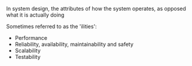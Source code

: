 In system design, the attributes of how the system operates, as opposed what it is actually doing

Sometimes referred to as the 'ilities':  

- Performance
- Reliability, availability, maintainability and safety
- Scalability
- Testability